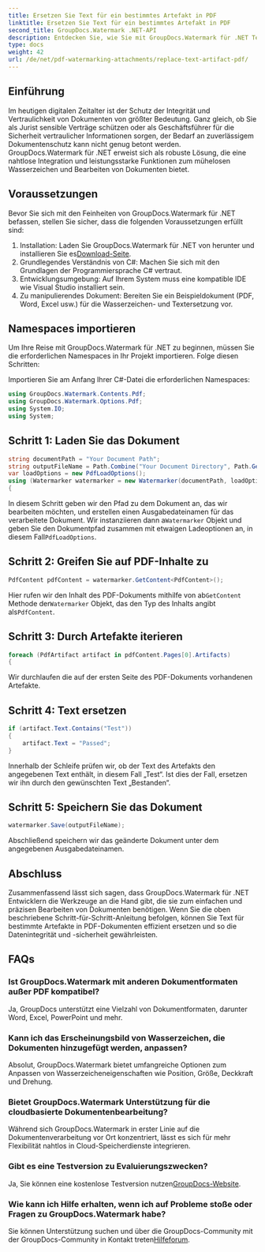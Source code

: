 ```yaml
---
title: Ersetzen Sie Text für ein bestimmtes Artefakt in PDF
linktitle: Ersetzen Sie Text für ein bestimmtes Artefakt in PDF
second_title: GroupDocs.Watermark .NET-API
description: Entdecken Sie, wie Sie mit GroupDocs.Watermark für .NET Text für bestimmte Artefakte in PDF-Dokumenten ersetzen. Verbessern Sie mühelos die Sicherheit und Integrität von Dokumenten.
type: docs
weight: 42
url: /de/net/pdf-watermarking-attachments/replace-text-artifact-pdf/
---
```

## Einführung
Im heutigen digitalen Zeitalter ist der Schutz der Integrität und Vertraulichkeit von Dokumenten von größter Bedeutung. Ganz gleich, ob Sie als Jurist sensible Verträge schützen oder als Geschäftsführer für die Sicherheit vertraulicher Informationen sorgen, der Bedarf an zuverlässigem Dokumentenschutz kann nicht genug betont werden. GroupDocs.Watermark für .NET erweist sich als robuste Lösung, die eine nahtlose Integration und leistungsstarke Funktionen zum mühelosen Wasserzeichen und Bearbeiten von Dokumenten bietet.
## Voraussetzungen
Bevor Sie sich mit den Feinheiten von GroupDocs.Watermark für .NET befassen, stellen Sie sicher, dass die folgenden Voraussetzungen erfüllt sind:
1. Installation: Laden Sie GroupDocs.Watermark für .NET von herunter und installieren Sie es[Download-Seite](https://releases.groupdocs.com/Watermark/net/).
2. Grundlegendes Verständnis von C#: Machen Sie sich mit den Grundlagen der Programmiersprache C# vertraut.
3. Entwicklungsumgebung: Auf Ihrem System muss eine kompatible IDE wie Visual Studio installiert sein.
4. Zu manipulierendes Dokument: Bereiten Sie ein Beispieldokument (PDF, Word, Excel usw.) für die Wasserzeichen- und Textersetzung vor.

## Namespaces importieren
Um Ihre Reise mit GroupDocs.Watermark für .NET zu beginnen, müssen Sie die erforderlichen Namespaces in Ihr Projekt importieren. Folge diesen Schritten:

Importieren Sie am Anfang Ihrer C#-Datei die erforderlichen Namespaces:
```csharp
using GroupDocs.Watermark.Contents.Pdf;
using GroupDocs.Watermark.Options.Pdf;
using System.IO;
using System;
```
## Schritt 1: Laden Sie das Dokument
```csharp
string documentPath = "Your Document Path";
string outputFileName = Path.Combine("Your Document Directory", Path.GetFileName(documentPath));
var loadOptions = new PdfLoadOptions();
using (Watermarker watermarker = new Watermarker(documentPath, loadOptions))
{
```
 In diesem Schritt geben wir den Pfad zu dem Dokument an, das wir bearbeiten möchten, und erstellen einen Ausgabedateinamen für das verarbeitete Dokument. Wir instanziieren dann a`Watermarker` Objekt und geben Sie den Dokumentpfad zusammen mit etwaigen Ladeoptionen an, in diesem Fall`PdfLoadOptions`.
## Schritt 2: Greifen Sie auf PDF-Inhalte zu
```csharp
PdfContent pdfContent = watermarker.GetContent<PdfContent>();
```
 Hier rufen wir den Inhalt des PDF-Dokuments mithilfe von ab`GetContent` Methode der`Watermarker` Objekt, das den Typ des Inhalts angibt als`PdfContent`.
## Schritt 3: Durch Artefakte iterieren
```csharp
foreach (PdfArtifact artifact in pdfContent.Pages[0].Artifacts)
{
```
Wir durchlaufen die auf der ersten Seite des PDF-Dokuments vorhandenen Artefakte.
## Schritt 4: Text ersetzen
```csharp
if (artifact.Text.Contains("Test"))
{
    artifact.Text = "Passed";
}
```
Innerhalb der Schleife prüfen wir, ob der Text des Artefakts den angegebenen Text enthält, in diesem Fall „Test“. Ist dies der Fall, ersetzen wir ihn durch den gewünschten Text „Bestanden“.
## Schritt 5: Speichern Sie das Dokument
```csharp
watermarker.Save(outputFileName);
```
Abschließend speichern wir das geänderte Dokument unter dem angegebenen Ausgabedateinamen.

## Abschluss
Zusammenfassend lässt sich sagen, dass GroupDocs.Watermark für .NET Entwicklern die Werkzeuge an die Hand gibt, die sie zum einfachen und präzisen Bearbeiten von Dokumenten benötigen. Wenn Sie die oben beschriebene Schritt-für-Schritt-Anleitung befolgen, können Sie Text für bestimmte Artefakte in PDF-Dokumenten effizient ersetzen und so die Datenintegrität und -sicherheit gewährleisten.
## FAQs
### Ist GroupDocs.Watermark mit anderen Dokumentformaten außer PDF kompatibel?
Ja, GroupDocs unterstützt eine Vielzahl von Dokumentformaten, darunter Word, Excel, PowerPoint und mehr.
### Kann ich das Erscheinungsbild von Wasserzeichen, die Dokumenten hinzugefügt werden, anpassen?
Absolut, GroupDocs.Watermark bietet umfangreiche Optionen zum Anpassen von Wasserzeicheneigenschaften wie Position, Größe, Deckkraft und Drehung.
### Bietet GroupDocs.Watermark Unterstützung für die cloudbasierte Dokumentenbearbeitung?
Während sich GroupDocs.Watermark in erster Linie auf die Dokumentenverarbeitung vor Ort konzentriert, lässt es sich für mehr Flexibilität nahtlos in Cloud-Speicherdienste integrieren.
### Gibt es eine Testversion zu Evaluierungszwecken?
 Ja, Sie können eine kostenlose Testversion nutzen[GroupDocs-Website](https://releases.groupdocs.com/).
### Wie kann ich Hilfe erhalten, wenn ich auf Probleme stoße oder Fragen zu GroupDocs.Watermark habe?
 Sie können Unterstützung suchen und über die GroupDocs-Community mit der GroupDocs-Community in Kontakt treten[Hilfeforum](https://forum.groupdocs.com/c/watermark/19).